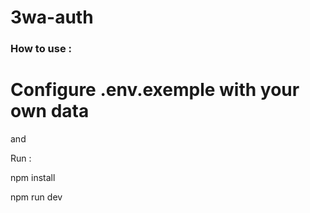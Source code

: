 # 3wa-auth

### How to use :

# Configure .env.exemple with your own data 

and 

Run :

npm install

npm run dev 
